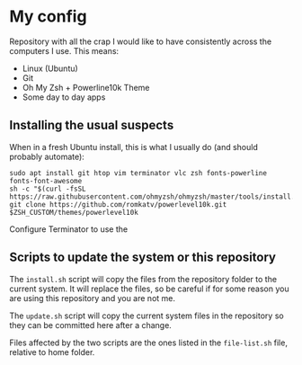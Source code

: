# My config

Repository with all the crap I would like to have consistently across the computers I use. This means:

* Linux (Ubuntu)
* Git
* Oh My Zsh + Powerline10k Theme
* Some day to day apps

## Installing the usual suspects

When in a fresh Ubuntu install, this is what I usually do (and should probably automate):

    sudo apt install git htop vim terminator vlc zsh fonts-powerline fonts-font-awesome
    sh -c "$(curl -fsSL https://raw.githubusercontent.com/ohmyzsh/ohmyzsh/master/tools/install.sh)"
    git clone https://github.com/romkatv/powerlevel10k.git $ZSH_CUSTOM/themes/powerlevel10k

Configure Terminator to use the 


## Scripts to update the system or this repository

The `install.sh` script will copy the files from the repository folder to the current system. It will replace the files, so be careful if for some reason you are using this repository and you are not me.

The `update.sh` script will copy the current system files in the repository so they can be committed here after a change.

Files affected by the two scripts are the ones listed in the `file-list.sh` file, relative to home folder.
